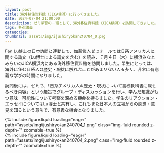 ```yaml
---
layout: post
title: 海外移住資料館（JICA横浜）に行ってきました。
date: 2024-07-04 21:00:00
description: ゼミ学習の一環として、海外移住資料館（JICA横浜）を訪問してきました。
tags: 特別講義
categories: 
thumbnail: assets/img/ijushiryokan240704_0.png
---
```


Fan Lu博士の日本訪問と連動して、加藤言人ゼミナールでは日系アメリカ人に関する論文（Lu博士による論文を含む）を読み、７月４日（木）に横浜みなとみらいのJICA横浜内にある海外移住資料館を訪問しました。学生にとっては、海外に住む日系人の歴史・現状に触れたことがあまりない人も多く、非常に有意義な学びの時間になりました。

訪問後には、ゼミで、「日系アメリカ人の歴史・現状について高校教科書に載せるべき内容」という趣旨でグループ・ディスカッションを行い、学んだ知識がもつ意味・可能性について考察を深める機会を持ちました。学生のリアクション・エッセイについてはLu博士と共有し、これもまた日本人の立場からの感想・意見を知るという意味で、有意義な機会となりました。

<div class="row mt-3">
    <div class="col-sm mt-3 mt-md-0">
        {% include figure.liquid loading="eager" path="assets/img/ijushiryokan240704_1.png" class="img-fluid rounded z-depth-1" zoomable=true %}
    </div>
    <div class="col-sm mt-3 mt-md-0">
        {% include figure.liquid loading="eager" path="assets/img/ijushiryokan240704_2.png" class="img-fluid rounded z-depth-1" zoomable=true %}
    </div>
</div>
